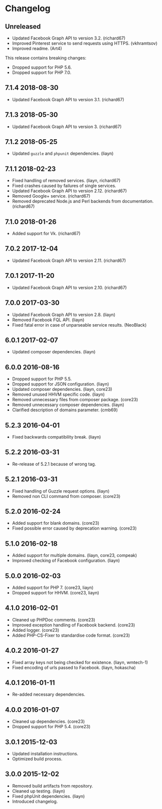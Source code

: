 # Changelog

## Unreleased

* Updated Facebook Graph API to version 3.2. (richard67)
* Improved Pinterest service to send requests using HTTPS. (vkhramtsov)
* Improved readme. (Art4)

This release contains breaking changes:

* Dropped support for PHP 5.6.
* Dropped support for PHP 7.0.

## 7.1.4 2018-08-30

* Updated Facebook Graph API to version 3.1. (richard67)

## 7.1.3 2018-05-30

* Updated Facebook Graph API to version 3. (richard67)

## 7.1.2 2018-05-25

* Updated `guzzle` and `phpunit` dependencies. (liayn)

## 7.1.1 2018-02-23

* Fixed handling of removed services. (liayn, richard67)
* Fixed crashes caused by failures of single services.
* Updated Facebook Graph API to version 2.12. (richard67)
* Removed Google+ service. (richard67)
* Removed deprecated Node.js and Perl backends from documentation. (richard67)

## 7.1.0 2018-01-26

* Added support for Vk. (richard67)

## 7.0.2 2017-12-04

* Updated Facebook Graph API to version 2.11. (richard67)

## 7.0.1 2017-11-20

* Updated Facebook Graph API to version 2.10. (richard67)

## 7.0.0 2017-03-30

* Updated Facebook Graph API to version 2.8. (liayn)
* Removed Facebook FQL API. (liayn)
* Fixed fatal error in case of unparseable service results. (NeoBlack)

## 6.0.1 2017-02-07

* Updated composer dependencies. (liayn)

## 6.0.0 2016-08-16

* Dropped support for PHP 5.5.
* Dropped support for JSON configuration. (liayn)
* Updated composer dependencies. (liayn, core23)
* Removed unused HHVM specific code. (liayn)
* Removed unnecessary files from composer package. (core23)
* Removed unnecessary composer dependencies. (liayn)
* Clarified description of domains parameter. (cmb69)

## 5.2.3 2016-04-01

* Fixed backwards compatibility break. (liayn)

## 5.2.2 2016-03-31

* Re-release of 5.2.1 because of wrong tag.

## 5.2.1 2016-03-31

* Fixed handling of Guzzle request options. (liayn)
* Removed non CLI command from composer. (core23)

## 5.2.0 2016-02-24

* Added support for blank domains. (core23)
* Fixed possible error caused by deprecation warning. (core23)

## 5.1.0 2016-02-18

* Added support for multiple domains. (liayn, core23, compeak)
* Improved checking of Facebook configuration. (liayn)

## 5.0.0 2016-02-03

* Added support for PHP 7. (core23, liayn)
* Dropped support for HHVM. (core23, liayn)

## 4.1.0 2016-02-01

* Cleaned up PHPDoc comments. (core23)
* Improved exception handling of Facebook backend. (core23)
* Added logger. (core23)
* Added PHP-CS-Fixer to standardise code format. (core23)

## 4.0.2 2016-01-27

* Fixed array keys not being checked for existence. (liayn, wmtech-1)
* Fixed encoding of urls passed to Facebook. (liayn, hokascha)

## 4.0.1 2016-01-11

* Re-added necessary dependencies.

## 4.0.0 2016-01-07

* Cleaned up dependencies. (core23)
* Dropped support for PHP 5.4. (core23)

## 3.0.1 2015-12-03

* Updated installation instructions.
* Optimized build process.

## 3.0.0 2015-12-02

* Removed build artifacts from repository.
* Cleaned up testing. (liayn)
* Fixed phpUnit dependencies. (liayn)
* Introduced changelog.
